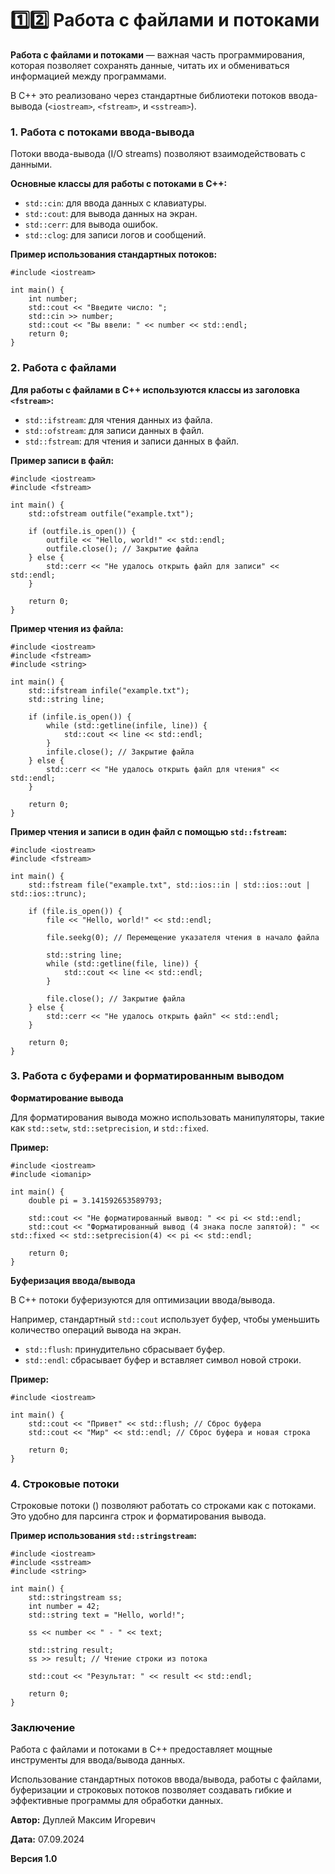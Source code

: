# 1️⃣2️⃣ Работа с файлами и потоками

**Работа с файлами и потоками** — важная часть программирования, которая позволяет сохранять данные, читать их и обмениваться информацией между программами.

В C++ это реализовано через стандартные библиотеки потоков ввода-вывода (`<iostream>`, `<fstream>`, и `<sstream>`).

### 1. Работа с потоками ввода-вывода

Потоки ввода-вывода (I/O streams) позволяют взаимодействовать с данными.

**Основные классы для работы с потоками в C++:**

- `std::cin`: для ввода данных с клавиатуры.
- `std::cout`: для вывода данных на экран.
- `std::cerr`: для вывода ошибок.
- `std::clog`: для записи логов и сообщений.

**Пример использования стандартных потоков:**

```
#include <iostream>

int main() {
    int number;
    std::cout << "Введите число: ";
    std::cin >> number;
    std::cout << "Вы ввели: " << number << std::endl;
    return 0;
}
```

### 2. Работа с файлами

**Для работы с файлами в C++ используются классы из заголовка `<fstream>`:**

- `std::ifstream`: для чтения данных из файла.
- `std::ofstream`: для записи данных в файл.
- `std::fstream`: для чтения и записи данных в файл.

**Пример записи в файл:**

```
#include <iostream>
#include <fstream>

int main() {
    std::ofstream outfile("example.txt");

    if (outfile.is_open()) {
        outfile << "Hello, world!" << std::endl;
        outfile.close(); // Закрытие файла
    } else {
        std::cerr << "Не удалось открыть файл для записи" << std::endl;
    }

    return 0;
}
```

**Пример чтения из файла:**

```
#include <iostream>
#include <fstream>
#include <string>

int main() {
    std::ifstream infile("example.txt");
    std::string line;

    if (infile.is_open()) {
        while (std::getline(infile, line)) {
            std::cout << line << std::endl;
        }
        infile.close(); // Закрытие файла
    } else {
        std::cerr << "Не удалось открыть файл для чтения" << std::endl;
    }

    return 0;
}
```

**Пример чтения и записи в один файл с помощью `std::fstream`:**

```
#include <iostream>
#include <fstream>

int main() {
    std::fstream file("example.txt", std::ios::in | std::ios::out | std::ios::trunc);

    if (file.is_open()) {
        file << "Hello, world!" << std::endl;

        file.seekg(0); // Перемещение указателя чтения в начало файла

        std::string line;
        while (std::getline(file, line)) {
            std::cout << line << std::endl;
        }

        file.close(); // Закрытие файла
    } else {
        std::cerr << "Не удалось открыть файл" << std::endl;
    }

    return 0;
}
```

### 3. Работа с буферами и форматированным выводом

**Форматирование вывода**

Для форматирования вывода можно использовать манипуляторы, такие как `std::setw`, `std::setprecision`, и `std::fixed`.

**Пример:**

```
#include <iostream>
#include <iomanip>

int main() {
    double pi = 3.141592653589793;

    std::cout << "Не форматированный вывод: " << pi << std::endl;
    std::cout << "Форматированный вывод (4 знака после запятой): " << std::fixed << std::setprecision(4) << pi << std::endl;

    return 0;
}
```

**Буферизация ввода/вывода**

В C++ потоки буферизуются для оптимизации ввода/вывода.

Например, стандартный `std::cout` использует буфер, чтобы уменьшить количество операций вывода на экран.

- `std::flush`: принудительно сбрасывает буфер.
- `std::endl`: сбрасывает буфер и вставляет символ новой строки.

**Пример:**

```
#include <iostream>

int main() {
    std::cout << "Привет" << std::flush; // Сброс буфера
    std::cout << "Мир" << std::endl; // Сброс буфера и новая строка

    return 0;
}
```

### 4. Строковые потоки

Строковые потоки (<sstream>) позволяют работать со строками как с потоками. Это удобно для парсинга строк и форматирования вывода.

**Пример использования `std::stringstream`:**

```
#include <iostream>
#include <sstream>
#include <string>

int main() {
    std::stringstream ss;
    int number = 42;
    std::string text = "Hello, world!";

    ss << number << " - " << text;

    std::string result;
    ss >> result; // Чтение строки из потока

    std::cout << "Результат: " << result << std::endl;

    return 0;
}
```

### Заключение

Работа с файлами и потоками в C++ предоставляет мощные инструменты для ввода/вывода данных.

Использование стандартных потоков ввода/вывода, работы с файлами, буферизации и строковых потоков позволяет создавать гибкие и эффективные программы для обработки данных.



**Автор:** Дуплей Максим Игоревич

**Дата:** 07.09.2024

**Версия 1.0**